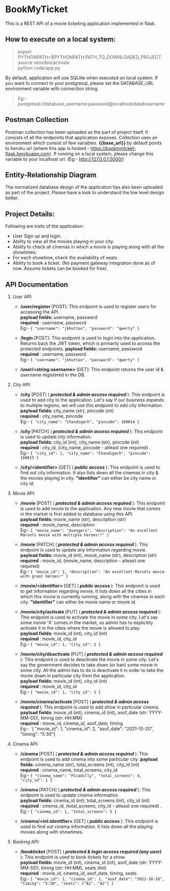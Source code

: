 # BookMyTicket
This is a REST API of a movie ticketing application implemented in flask.

## How to execute on a local system:
> export PYTHONPATH=$PYTHONPATH:PATH_TO_DOWNLOADED_PROJECT  
> source venv/bin/activate  
> python code/app.py 

By default, application will use SQLlite when executed on local system. If you want to connect to your postgresql, please set the DATABASE_URL environment variable with connection string.
> Eg:- postgresql://database_username:password@localhost/databasename

## Postman Collection
Postman collection has been uploaded as the part of project itself. It consists of all the endpoints that application exposes. Collection uses an environment which consist of few variables. <b> {{base_url}} </b> by default points to heroku url (where this app is hosted - https://bookmyticket-flask.herokuapp.com). If running on a local system, please change this variable to your localhost url. (Eg:- http://127.0.0.1:5000/)

## Entity-Relationship Diagram
The normalized database design of the application has also been uploaded as part of the project. Please have a look to understand the low level design better.

## Project Details:
Following are traits of the application:
- User Sign up and login.
- Ability to view all the movies playing in your city.
- Ability to check all cinemas in which a movie is playing along with all the showtimes.
- For each showtime, check the availability of seats.
- Ability to book a ticket. (No payment gateway integration done as of now. Assume tickets can be booked for free).

## API Documentation
1. User API:
    - <b> /user/register </b> [POST]: This endpoint is used to register users for accessing the API.  
      <b> payload fields: </b> username, password  
      <b> required </b>: username, password     
      Eg:- `{ "username": "jkhuttan", "password": "qwerty" }`  

    - <b> /login </b> [POST]: This endpoint is used to login into the application. Returns back the JWT token, which is primarily used to access the protected endpoints.
      <b> payload fields: </b> username, password  
      <b> required </b>: username, password  
      Eg:- `{ "username": "jkhuttan", "password": "qwerty" }`  

    - <b> /user/\<string:username\> </b> [GET]: This endpoint returns the user id & username registered in the DB. 
  
2. City API:
      - <b> /city </b> [POST] (<i><b> protected & admin access required </b> </i>): This endpoint is used to add city to the application. Let's say if our business expands to multiple regions, we will use this endpoint to add city information.  
        <b> payload fields: </b> city_name (str), pincode (int)  
        <b> required </b>: city_name, pincode  
        Eg:- `{ "city_name": "Chandigarh", "pincode": 160014 }`  
  
      - <b> /city </b> [PATCH] (<i><b> protected & admin access required </b> </i>): This endpoint is used to update city information.  
        <b> payload fields: </b> city_id (int), city_name (str), pincode (int)  
        <b> required </b>: city_id, (city_name, pincode - atleast one required) .  
        Eg:- `{ "city_id": 1, "city_name": "Chandigarh", "pincode": 160015 }`  
    
      - <b> /city/\<identifier\> </b> [GET] (<i><b> public access </b> </i>): This endpoint is used to find out city information. It also lists down all the cinemas in city & the movies playing in city. <b>"identifier" </b> can either be city name or city id.
  
3. Movie API:
      - <b> /movie </b> [POST] (<i><b> protected & admin access required </b> </i>): This endpoint is used to add movie to the application. Any new movie that comes in the market is first added to database using this API.  
        <b> payload fields: </b> movie_name (str), description (str)  
        <b> required </b>: movie_name, description  
        Eg:- `{ "movie_name": "Avengers", "description": "An excellent Marvels movie with multiple heroes!!" }`  
    
     - <b> /movie </b> [PATCH] (<i><b> protected & admin access required </b> </i>): This endpoint is used to update any information regarding movie.  
        <b> payload fields: </b> movie_id (int), movie_name (str), description (str)   
        <b> required </b>: movie_id, (movie_name, description - atleast one required)   
        Eg:- `{ "movie_id": 1, "description": "An excellent Marvels movie with great heroes!" }`  

     - <b> /movie/\<identifier\> </b> [GET] (<i><b> public access </b> </i>): This endpoint is used to get information regarding movie. It lists down all the cities in which this movie is currently running, along with the cinemas in each city. <b>"identifier"</b> can either be movie name or movie id.
    
    - <b> /movie/city/activate </b> [PUT] (<i><b> protected & admin access required </b> </i>): This endpoint is used to activate the movie in some city. Let's say some movie 'X' comes in the market, so admin has to explicitily activate it in the cities where the movie is allowed to play.  
        <b> payload fields: </b> movie_id (int), city_id (int)  
        <b> required </b>: movie_id, city_id  
        Eg:- `{ "movie_id": 1, "city_id": 2 }` 
    
    - <b> /movie/city/deactivate </b> [PUT] (<i><b> protected & admin access required </b> </i>): This endpoint is used to deactivate the movie in some city. Let's say the government decides to take down (or ban) some movie in some city. All the admin has to do is deactivate it in order to take the movie down in particular city from the application.  
        <b> payload fields: </b> movie_id (int), city_id (int)  
        <b> required </b>: movie_id, city_id  
        Eg:- `{ "movie_id": 1, "city_id": 2 }` 
    
    - <b> /movie/cinema/activate </b> [POST] (<i><b> protected & admin access required </b> </i>): This endpoint is used to add show in particular cinema.  
        <b> payload fields: </b> movie_id (int), cinema_id (int), asof_date (str: YYYY-MM-DD), timing (str: HH:MM)  
        <b> required </b>: movie_id, cinema_id, asof_date, timing    
        Eg:- `{ "movie_id": 1, "cinema_id": 2,  "asof_date": "2021-10-20", "timing": "5:30"}
 
4. Cinema API:
      - <b> /cinema </b> [POST] (<i><b> protected & admin access required </b> </i>): This endpoint is used to add cinema into some particular city.
        <b> payload fields: </b> cinema_name (str), total_screens (int), city_id (int)   
        <b> required </b>: cinema_name, total_screens, city_id     
        Eg:- `{ "cinema_name": "Picadilly", "total_screens": 4, "city_id": 1 }`  
  
      - <b> /cinema </b> [PATCH] (<i><b> protected & admin access required </b> </i>): This endpoint is used to update cinema information.  
        <b> payload fields: </b> cinema_id (int), total_screens (int), city_id (int)  
        <b> required </b>: cinema_id, (total_screens, city_id - atleast one required) .  
        Eg:- `{ "cinema_id": 1, "total_screens": 5 }`  
    
      - <b> /cinema/\<int:identifier\> </b> [GET] (<i><b> public access </b> </i>): This endpoint is used to find out cinema information. It lists down all the playing movies along with showtimes.  
    
5. Booking API:
      - <b> /bookticket </b> [POST] (<i><b> protected & login access required (any user) </b> </i>): This endpoint is used to book tickets for a show.  
        <b> payload fields: </b> movie_id (int), cinema_id (int), asof_date (str: YYYY-MM-DD), timing (str: HH:MM), seats (list)   
        <b> required </b>: movie_id, cinema_id, asof_date, timing, seats    
        Eg:- `{ "movie_id": 1, "cinema_id": 1, "asof_date": "2021-10-20", "timing": "5:30", "seats": ["A1", "A2"] }`   
    
